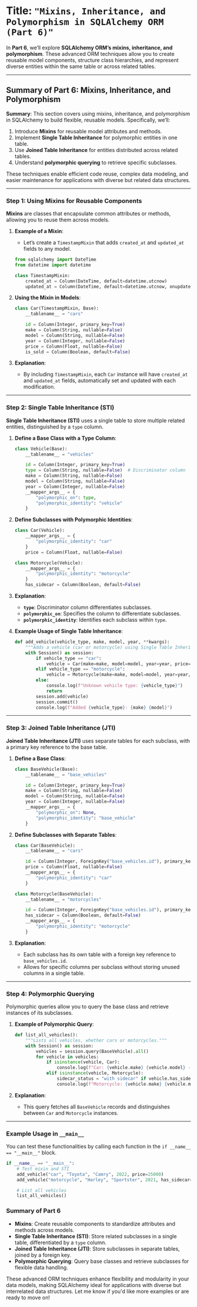 # **Title**: `"Mixins, Inheritance, and Polymorphism in SQLAlchemy ORM (Part 6)"`

In **Part 6**, we’ll explore **SQLAlchemy ORM’s mixins, inheritance, and polymorphism**. These advanced ORM techniques allow you to create reusable model components, structure class hierarchies, and represent diverse entities within the same table or across related tables.

---

## Summary of Part 6: Mixins, Inheritance, and Polymorphism

**Summary**:
This section covers using mixins, inheritance, and polymorphism in SQLAlchemy to build flexible, reusable models. Specifically, we’ll:

1. Introduce **Mixins** for reusable model attributes and methods.
2. Implement **Single Table Inheritance** for polymorphic entities in one table.
3. Use **Joined Table Inheritance** for entities distributed across related tables.
4. Understand **polymorphic querying** to retrieve specific subclasses.

These techniques enable efficient code reuse, complex data modeling, and easier maintenance for applications with diverse but related data structures.

---

### Step 1: Using Mixins for Reusable Components

**Mixins** are classes that encapsulate common attributes or methods, allowing you to reuse them across models.

1. **Example of a Mixin**:

   - Let’s create a `TimestampMixin` that adds `created_at` and `updated_at` fields to any model.

   ```python
   from sqlalchemy import DateTime
   from datetime import datetime

   class TimestampMixin:
       created_at = Column(DateTime, default=datetime.utcnow)
       updated_at = Column(DateTime, default=datetime.utcnow, onupdate=datetime.utcnow)
   ```

2. **Using the Mixin in Models**:

   ```python
   class Car(TimestampMixin, Base):
       __tablename__ = "cars"

       id = Column(Integer, primary_key=True)
       make = Column(String, nullable=False)
       model = Column(String, nullable=False)
       year = Column(Integer, nullable=False)
       price = Column(Float, nullable=False)
       is_sold = Column(Boolean, default=False)
   ```

3. **Explanation**:
   - By including `TimestampMixin`, each `Car` instance will have `created_at` and `updated_at` fields, automatically set and updated with each modification.

---

### Step 2: Single Table Inheritance (STI)

**Single Table Inheritance (STI)** uses a single table to store multiple related entities, distinguished by a `type` column.

1. **Define a Base Class with a Type Column**:

   ```python
   class Vehicle(Base):
       __tablename__ = "vehicles"

       id = Column(Integer, primary_key=True)
       type = Column(String, nullable=False)  # Discriminator column
       make = Column(String, nullable=False)
       model = Column(String, nullable=False)
       year = Column(Integer, nullable=False)
       __mapper_args__ = {
           "polymorphic_on": type,
           "polymorphic_identity": "vehicle"
       }
   ```

2. **Define Subclasses with Polymorphic Identities**:

   ```python
   class Car(Vehicle):
       __mapper_args__ = {
           "polymorphic_identity": "car"
       }
       price = Column(Float, nullable=False)

   class Motorcycle(Vehicle):
       __mapper_args__ = {
           "polymorphic_identity": "motorcycle"
       }
       has_sidecar = Column(Boolean, default=False)
   ```

3. **Explanation**:

   - **`type`**: Discriminator column differentiates subclasses.
   - **`polymorphic_on`**: Specifies the column to differentiate subclasses.
   - **`polymorphic_identity`**: Identifies each subclass within `type`.

4. **Example Usage of Single Table Inheritance**:

   ```python
   def add_vehicle(vehicle_type, make, model, year, **kwargs):
       """Adds a vehicle (car or motorcycle) using Single Table Inheritance."""
       with Session() as session:
           if vehicle_type == "car":
               vehicle = Car(make=make, model=model, year=year, price=kwargs.get("price", 0))
           elif vehicle_type == "motorcycle":
               vehicle = Motorcycle(make=make, model=model, year=year, has_sidecar=kwargs.get("has_sidecar", False))
           else:
               console.log(f"Unknown vehicle type: {vehicle_type}")
               return
           session.add(vehicle)
           session.commit()
           console.log(f"Added {vehicle_type}: {make} {model}")
   ```

---

### Step 3: Joined Table Inheritance (JTI)

**Joined Table Inheritance (JTI)** uses separate tables for each subclass, with a primary key reference to the base table.

1. **Define a Base Class**:

   ```python
   class BaseVehicle(Base):
       __tablename__ = "base_vehicles"

       id = Column(Integer, primary_key=True)
       make = Column(String, nullable=False)
       model = Column(String, nullable=False)
       year = Column(Integer, nullable=False)
       __mapper_args__ = {
           "polymorphic_on": None,
           "polymorphic_identity": "base_vehicle"
       }
   ```

2. **Define Subclasses with Separate Tables**:

   ```python
   class Car(BaseVehicle):
       __tablename__ = "cars"

       id = Column(Integer, ForeignKey("base_vehicles.id"), primary_key=True)
       price = Column(Float, nullable=False)
       __mapper_args__ = {
           "polymorphic_identity": "car"
       }

   class Motorcycle(BaseVehicle):
       __tablename__ = "motorcycles"

       id = Column(Integer, ForeignKey("base_vehicles.id"), primary_key=True)
       has_sidecar = Column(Boolean, default=False)
       __mapper_args__ = {
           "polymorphic_identity": "motorcycle"
       }
   ```

3. **Explanation**:
   - Each subclass has its own table with a foreign key reference to `base_vehicles.id`.
   - Allows for specific columns per subclass without storing unused columns in a single table.

---

### Step 4: Polymorphic Querying

Polymorphic queries allow you to query the base class and retrieve instances of its subclasses.

1. **Example of Polymorphic Query**:

   ```python
   def list_all_vehicles():
       """Lists all vehicles, whether cars or motorcycles."""
       with Session() as session:
           vehicles = session.query(BaseVehicle).all()
           for vehicle in vehicles:
               if isinstance(vehicle, Car):
                   console.log(f"Car: {vehicle.make} {vehicle.model} - Price: ${vehicle.price}")
               elif isinstance(vehicle, Motorcycle):
                   sidecar_status = "with sidecar" if vehicle.has_sidecar else "no sidecar"
                   console.log(f"Motorcycle: {vehicle.make} {vehicle.model} - {sidecar_status}")
   ```

2. **Explanation**:
   - This query fetches all `BaseVehicle` records and distinguishes between `Car` and `Motorcycle` instances.

---

### Example Usage in `__main__`

You can test these functionalities by calling each function in the `if __name__ == "__main__"` block.

```python
if __name__ == "__main__":
    # Test mixin and STI
    add_vehicle("car", "Toyota", "Camry", 2022, price=25000)
    add_vehicle("motorcycle", "Harley", "Sportster", 2021, has_sidecar=True)

    # List all vehicles
    list_all_vehicles()
```

### Summary of Part 6

- **Mixins**: Create reusable components to standardize attributes and methods across models.
- **Single Table Inheritance (STI)**: Store related subclasses in a single table, differentiated by a `type` column.
- **Joined Table Inheritance (JTI)**: Store subclasses in separate tables, joined by a foreign key.
- **Polymorphic Querying**: Query base classes and retrieve subclasses for flexible data handling.

These advanced ORM techniques enhance flexibility and modularity in your data models, making SQLAlchemy ideal for applications with diverse but interrelated data structures. Let me know if you'd like more examples or are ready to move on!
